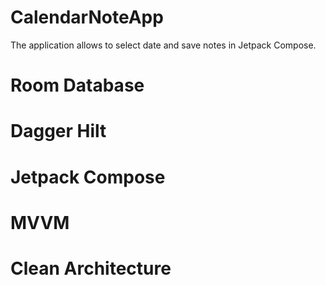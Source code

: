 # CalendarNoteApp
The application allows to select date and save notes in Jetpack Compose.

# Room Database
# Dagger Hilt
# Jetpack Compose
# MVVM
# Clean Architecture
